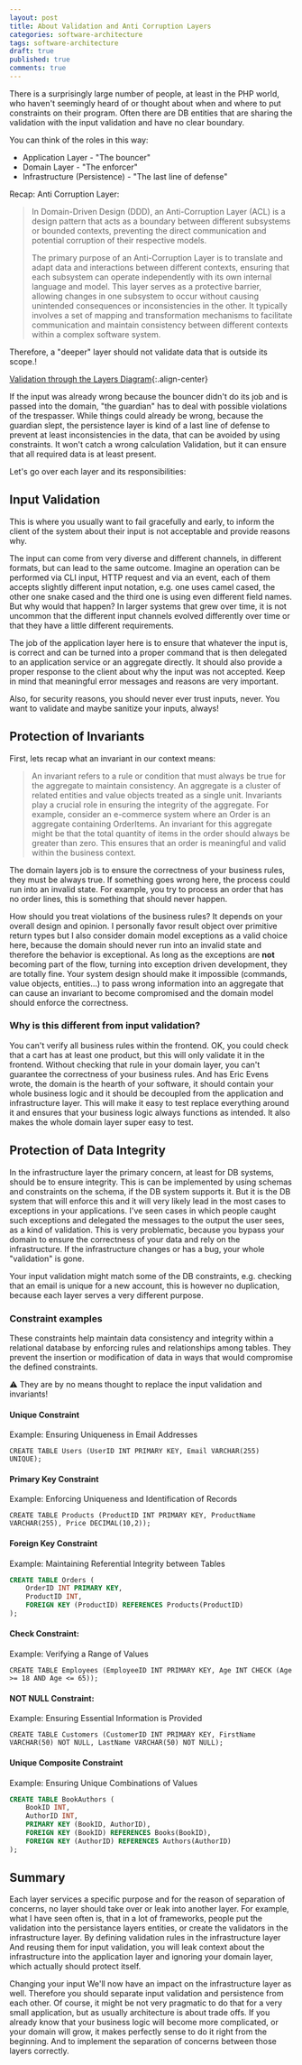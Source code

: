 ```yaml
---
layout: post
title: About Validation and Anti Corruption Layers
categories: software-architecture
tags: software-architecture
draft: true
published: true
comments: true
---
```


There is a surprisingly large number of people, at least in the PHP world, who haven't seemingly heard of or thought about when and where to put constraints on their program. Often there are DB entities that are sharing the validation with the input validation and have no clear boundary.

You can think of the roles in this way:

- Application Layer - "The bouncer"
- Domain Layer - "The enforcer"
- Infrastructure (Persistence) - "The last line of defense"

Recap: Anti Corruption Layer:

> In Domain-Driven Design (DDD), an Anti-Corruption Layer (ACL) is a design pattern that acts as a boundary between different subsystems or bounded contexts, preventing the direct communication and potential corruption of their respective models.
>
> The primary purpose of an Anti-Corruption Layer is to translate and adapt data and interactions between different contexts, ensuring that each subsystem can operate independently with its own internal language and model. This layer serves as a protective barrier, allowing changes in one subsystem to occur without causing unintended consequences or inconsistencies in the other. It typically involves a set of mapping and transformation mechanisms to facilitate communication and maintain consistency between different contexts within a complex software system.

Therefore, a "deeper" layer should not validate data that is outside its scope.!

[Validation through the Layers Diagram](/assets/images/validation-through-the-layers.png){:.align-center}

If the input was already wrong because the bouncer didn't do its job and is passed into the domain, "the guardian" has to deal with possible violations of the trespasser. While things could already be wrong, because the guardian slept, the persistence layer is kind of a last line of defense to prevent at least inconsistencies in the data, that can be avoided by using constraints. It won't catch a wrong calculation Validation, but it can ensure that all required data is at least present.

Let's go over each layer and its responsibilities:

## Input Validation

This is where you usually want to fail gracefully and early, to inform the client of the system about their input is not acceptable and provide reasons why.

The input can come from very diverse and different channels, in different formats, but can lead to the same outcome. Imagine an operation can be performed via CLI input, HTTP request and via an event, each of them accepts slightly different input notation, e.g. one uses camel cased, the other one snake cased and the third one is using even different field names. But why would that happen? In larger systems that grew over time, it is not uncommon that the different input channels evolved differently over time or that they have a little different requirements.

The job of the application layer here is to ensure that whatever the input is, is correct and can be turned into a proper command that is then delegated to an application service or an aggregate directly. It should also provide a proper response to the client about why the input was not accepted. Keep in mind that meaningful error messages and reasons are very important.

Also, for security reasons, you should never ever trust inputs, never. You want to validate and maybe sanitize your inputs, always!

## Protection of Invariants

First, lets recap what an invariant in our context means:

> An invariant refers to a rule or condition that must always be true for the aggregate to maintain consistency. An aggregate is a cluster of related entities and value objects treated as a single unit. Invariants play a crucial role in ensuring the integrity of the aggregate.
> For example, consider an e-commerce system where an Order is an aggregate containing OrderItems. An invariant for this aggregate might be that the total quantity of items in the order should always be greater than zero. This ensures that an order is meaningful and valid within the business context.

The domain layers job is to ensure the correctness of your business rules, they must be always true. If something goes wrong here, the process could run into an invalid state. For example, you try to process an order that has no order lines, this is something that should never happen.

How should you treat violations of the business rules? It depends on your overall design and opinion. I personally favor result object over primitive return types but I also consider domain model exceptions as a valid choice here, because the domain should never run into an invalid state and therefore the behavior is exceptional. As long as the exceptions are **not** becoming part of the flow, turning into exception driven development, they are totally fine. Your system design should make it impossible (commands, value objects, entities...) to pass wrong information into an aggregate that can cause an invariant to become compromised and the domain model should enforce the correctness.

### Why is this different from input validation?

You can't verify all business rules within the frontend. OK, you could check that a cart has at least one product, but this will only validate it in the frontend. Without checking that rule in your domain layer, you can't guarantee the correctness of your business rules. And has Eric Evens wrote, the domain is the hearth of your software, it should contain your whole business logic and it should be decoupled from the application and infrastructure layer. This will make it easy to test replace everything around it and ensures that your business logic always functions as intended. It also makes the whole domain layer super easy to test.

## Protection of Data Integrity

In the infrastructure layer the primary concern, at least for DB systems, should be to ensure integrity. This is can be implemented by using schemas and constraints on the schema, if the DB system supports it. But it is the DB system that will enforce this and it will very likely lead in the most cases to exceptions in your applications. I've seen cases in which people caught such exceptions and delegated the messages to the output the user sees, as a kind of validation. This is very problematic, because you bypass your domain to ensure the correctness of your data and rely on the infrastructure. If the infrastructure changes or has a bug, your whole "validation" is gone.

Your input validation might match some of the DB constraints, e.g. checking that an email is unique for a new account, this is however no duplication, because each layer serves a very different purpose.

### Constraint examples

These constraints help maintain data consistency and integrity within a relational database by enforcing rules and relationships among tables. They prevent the insertion or modification of data in ways that would compromise the defined constraints.

⚠ They are by no means thought to replace the input validation and invariants!

#### Unique Constraint

Example: Ensuring Uniqueness in Email Addresses

`CREATE TABLE Users (UserID INT PRIMARY KEY, Email VARCHAR(255) UNIQUE);`

#### Primary Key Constraint

Example: Enforcing Uniqueness and Identification of Records

`CREATE TABLE Products (ProductID INT PRIMARY KEY, ProductName VARCHAR(255), Price DECIMAL(10,2));`

#### Foreign Key Constraint

Example: Maintaining Referential Integrity between Tables

```sql
CREATE TABLE Orders (
    OrderID INT PRIMARY KEY,
    ProductID INT,
    FOREIGN KEY (ProductID) REFERENCES Products(ProductID)
);
```

#### Check Constraint:

Example: Verifying a Range of Values

`CREATE TABLE Employees (EmployeeID INT PRIMARY KEY, Age INT CHECK (Age >= 18 AND Age <= 65));`

#### NOT NULL Constraint:

Example: Ensuring Essential Information is Provided

`CREATE TABLE Customers (CustomerID INT PRIMARY KEY, FirstName VARCHAR(50) NOT NULL, LastName VARCHAR(50) NOT NULL);`

#### Unique Composite Constraint

Example: Ensuring Unique Combinations of Values

```sql
CREATE TABLE BookAuthors (
    BookID INT,
    AuthorID INT,
    PRIMARY KEY (BookID, AuthorID),
    FOREIGN KEY (BookID) REFERENCES Books(BookID),
    FOREIGN KEY (AuthorID) REFERENCES Authors(AuthorID)
);
```

## Summary

Each layer services a specific purpose and for the reason of separation of concerns, no layer should take over or leak into another layer. For example, what I have seen often is, that in a lot of frameworks, people put the validation into the persistance layers entities, or create the validators in the infrastructure layer. By defining validation rules in the infrastructure layer And reusing them for input validation, you will leak context about the infrastructure into the application layer and ignoring your domain layer, which actually should protect itself.

Changing your input We'll now have an impact on the infrastructure layer as well. Therefore you should separate input validation and persistence from each other. Of course, it might be not very pragmatic to do that for a very small application, but as usually architecture is about trade offs. If you already know that your business logic will become more complicated, or your domain will grow, it makes perfectly sense to do it right from the beginning. And to implement the separation of concerns between those layers correctly.
